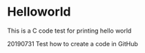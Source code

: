 # Helloworld
This is a C code test for printing hello world 

20190731
Test how to create a code in GitHub 
